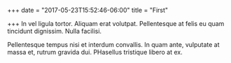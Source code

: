 +++
date = "2017-05-23T15:52:46-06:00"
title = "First"

+++
In vel ligula tortor. Aliquam erat volutpat.
Pellentesque at felis eu quam tincidunt dignissim.
Nulla facilisi.

Pellentesque tempus nisi et interdum convallis.
In quam ante, vulputate at massa et, rutrum gravida dui.
PHasellus tristique libero at ex.
